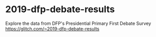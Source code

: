 # 2019-dfp-debate-results
Explore the data from DFP's Presidential Primary First Debate Survey https://glitch.com/~2019-dfp-debate-results
